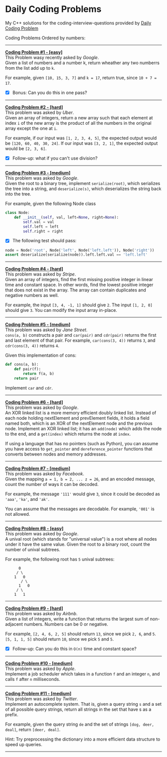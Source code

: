 # Daily Coding Problems

My C++ solutions for the coding-interview-questions provided by [Daily Coding Problem](https://www.dailycodingproblem.com/ "Link to their Site")

Coding Problems Ordered by numbers:

---

**[Coding Problem #1 - [easy]](https://github.com/BlueQuote/Daily_Coding_Problems/blob/master/Daily_Coding_Problem_001.cpp "Asked by Google - [easy]")**\
This Problem wasy recently asked by _Google_.\
Given a list of numbers and a number k, return wheather any two numberrs from the list add up to ```k```.

For example, given ```[10, 15, 3, 7]``` and ```k = 17```, return true, since ```10 + 7 = 17```.

* [x] Bonus: Can you do this in one pass?

---

**[Coding Problem #2 - [hard]](https://github.com/BlueQuote/Daily_Coding_Problems/blob/master/Daily_Coding_Problem_002.cpp "Asked by Uber - [hard]")**\
This problem was asked by _Uber_.\
Given an array of integers, return a new array such that each element at index ```i``` of the new array is the product of all the numbers in the original array except the one at ```i```.

For example, if our input was ```[1, 2, 3, 4, 5]```, the expected output would be ```[120, 60, 40, 30, 24]```. If our input was ```[3, 2, 1]```, the expected output would be ```[2, 3, 6]```.

* [x] Follow-up: what if you can't use division?

---

**[Coding Problem #3 - [medium]](https://github.com/BlueQuote/Daily_Coding_Problems/blob/master/Daily_Coding_Problem_003.cpp "Asked by Google - [medium]")**\
This problem was asked by _Google_.\
Given the root to a binary tree, implement ```serialize(root)```, which serializes the tree into a string, and ```deserialize(s)```, which deserializes the string back into the tree.

For example, given the following Node class

```Python
class Node:
    def __init__(self, val, left=None, right=None):
        self.val = val
        self.left = left
        self.right = right
```

* [x] The following test should pass:

```Python
node = Node('root', Node('left', Node('left.left')), Node('right'))
assert deserialize(serialize(node)).left.left.val == 'left.left'
```

---

**[Coding Problem #4 - [hard]](https://github.com/BlueQuote/Daily_Coding_Problems/blob/master/Daily_Coding_Problem_004.cpp "Asked by Stripe - [hard]")**\
This problem was asked by _Stripe_.\
Given an array of integers, find the first missing positive integer in linear time and constant space. In other words, find the lowest positive integer that does not exist in the array. The array can contain duplicates and negative numbers as well.

For example, the input ```[3, 4, -1, 1]``` should give ```2```. The input ```[1, 2, 0]``` should give ```3```.
You can modify the input array in-place.

---

**[Coding Problem #5 - [medium]](https://github.com/BlueQuote/Daily_Coding_Problems/blob/master/Daily_Coding_Problem_005.cpp "Asked by Jane Street - [medium]")**\
This problem was asked by _Jane Street_.\
 ```cons(a, b)``` constructs a pair and ```car(pair)``` and ```cdr(pair)``` returns the first and last element of that pair. For example, ```car(cons(3, 4))``` returns ```3```, and ```cdr(cons(3, 4))``` returns ```4```.

Given this implementation of cons:

```Python
def cons(a, b):
    def pair(f):
        return f(a, b)
    return pair
```

Implement ```car``` and ```cdr```.

---

**[Coding Problem #6 - [hard]](https://github.com/BlueQuote/Daily_Coding_Problems/blob/master/Daily_Coding_Problem_006.cpp "Asked by Google - [hard]")**\
This problem was asked by _Google_.\
An XOR linked list is a more memory efficient doubly linked list. Instead of each node holding nextElement and prevElement fields, it holds a field named both, which is an XOR of the nextElement node and the previous node. Implement an XOR linked list; it has an ```add(node)``` which adds the node to the end, and a ```get(index)``` which returns the node at ```index```.

If using a language that has no pointers (such as Python), you can assume you have access to ```get_pointer``` and ```dereference_pointer``` functions that converts between nodes and memory addresses.

---

**[Coding Problem #7 - [medium]](https://github.com/BlueQuote/Daily_Coding_Problems/blob/master/Daily_Coding_Problem_007.cpp "Asked by Facebook - [medium]")**\
This problem was asked by _Facebook_.\
Given the mapping ```a = 1, b = 2, ... z = 26```, and an encoded message, count the number of ways it can be decoded.

For example, the message ```'111'``` would give ```3```, since it could be decoded as ```'aaa'```, ```'ka'```, and ```'ak'```.

You can assume that the messages are decodable. For example, ```'001'``` is not allowed.

---

**[Coding Problem #8 - [easy]](https://github.com/BlueQuote/Daily_Coding_Problems/blob/master/Daily_Coding_Problem_008.cpp "Asked by Google - [easy]")**\
This problem was asked by _Google_.\
A unival root (which stands for "universal value") is a root where all nodes under it have the same value. Given the root to a binary root, count the number of unival subtrees.

For example, the following root has ```5``` unival subtrees:

```Text
      0
     / \
    1   0
       / \
      1   0
     / \
    1   1
```

---

**[Coding Problem #9 - [hard]](https://github.com/BlueQuote/Daily_Coding_Problems/blob/master/Daily_Coding_Problem_009.cpp "Asked by Airbnb - [hard]")**\
This problem was asked by _Airbnb_.\
Given a list of integers, write a function that returns the largest sum of non-adjacent numbers. Numbers can be 0 or negative.

For example, ```[2, 4, 6, 2, 5]``` should return ```13```, since we pick ```2, 6```, and ```5```. ```[5, 1, 1, 5]``` should return ```10```, since we pick ```5``` and ```5```.

* [x] Follow-up: Can you do this in ```O(n)``` time and constant space?

---

**[Coding Problem #10 - [medium]](https://github.com/BlueQuote/Daily_Coding_Problems/blob/master/Daily_Coding_Problem_010.cpp "Asked by Apple - [medium]")**\
This problem was asked by _Apple_.\
Implement a job scheduler which takes in a function ```f``` and an integer ```n```, and calls ```f``` after ```n``` milliseconds.

---

**[Coding Problem #11 - [medium]](https://github.com/BlueQuote/Daily_Coding_Problems/blob/master/Daily_Coding_Problem_011.cpp "Asked by Twitter - [medium]")**\
This problem was asked by _Twitter_.\
Implement an autocomplete system. That is, given a query string ```s``` and a set of all possible query strings, return all strings in the set that have s as a prefix.

For example, given the query string ```de``` and the set of strings ```[dog, deer, deal]```, return ```[deer, deal]```.

Hint: Try preprocessing the dictionary into a more efficient data structure to speed up queries.

---
